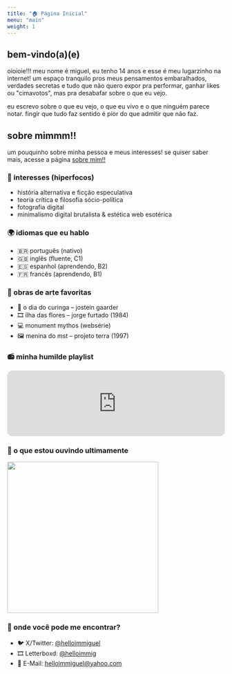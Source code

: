 ```yaml
---
title: "🏠 Página Inicial"
menu: "main"
weight: 1
---
```

## bem-vindo(a)(e)

oioioie!!! meu nome é miguel, eu tenho 14 anos e esse é meu lugarzinho na internet! um espaço tranquilo pros meus pensamentos embaralhados, verdades secretas e tudo que não quero expor pra performar, ganhar likes ou "cimavotos", mas pra desabafar sobre o que eu vejo.

eu escrevo sobre o que eu vejo, o que eu vivo e o que ninguém parece notar. fingir que tudo faz sentido é pior do que admitir que não faz.

## sobre mimmm!!

um pouquinho sobre minha pessoa e meus interesses! se quiser saber mais, acesse a página [sobre mim!!](/about-me)

### 🎯 interesses (hiperfocos)
* história alternativa e ficção especulativa
* teoria crítica e filosofia sócio-política
* fotografia digital
* minimalismo digital brutalista & estética web esotérica

### 🌍 idiomas que eu hablo
* 🇧🇷 português (nativo)
* 🇬🇧 inglês (fluente, C1)
* 🇪🇸 espanhol (aprendendo, B2)
* 🇫🇷 francês (aprendendo, B1)

### 🎨 obras de arte favoritas
* 📖 o dia do curinga – jostein gaarder
* 🎞 ilha das flores – jorge furtado (1984)
* 💻 monument mythos (websérie)
* 🖼 menina do mst – projeto terra (1997)

### 📻 minha humilde playlist

<iframe style="border-radius:12px" src="https://open.spotify.com/embed/playlist/1Yltz9AXRMlBnmZiB9FnUO?utm_source=generator&theme=0" width="100%" height="152" frameBorder="0" allowfullscreen="" allow="autoplay; clipboard-write; encrypted-media; fullscreen; picture-in-picture" loading="lazy"></iframe>

### 🎵 o que estou ouvindo ultimamente

<img src="https://lastfm-recently-played.vercel.app/api?user=MiigTheWhale" height="auto" width="350px"/></a>

###  📱 onde você pode me encontrar?

* 🐦 X/Twitter: [@helloimmiguel](https://x.com/helloimmiguel)
* 🎞 Letterboxd: [@helloimmig](https://letterboxd.com/helloimmig/)
* 📧 E-Mail: [helloimmiguel@yahoo.com](mailto:helloimmiguel@yahoo.com)